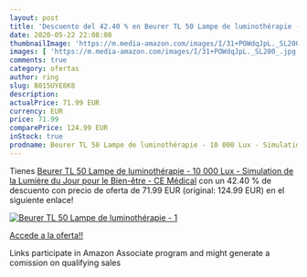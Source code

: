 ```yaml
---
layout: post
title: 'Descuento del 42.40 % en Beurer TL 50 Lampe de luminothérapie - 1'
date: 2020-05-22 22:08:08
thumbnailImage: 'https://m.media-amazon.com/images/I/31+POWdqJpL._SL200_.jpg'
images: [ 'https://m.media-amazon.com/images/I/31+POWdqJpL._SL200_.jpg' ]
comments: true
category: ofertas
author: ring
slug: B015UYE8K8
description:
actualPrice: 71.99 EUR
currency: EUR
price: 71.99
comparePrice: 124.99 EUR
inStock: true
prodname: Beurer TL 50 Lampe de luminothérapie - 10 000 Lux - Simulation de la Lumière du Jour pour le Bien-être - CE Médical
---
```


Tienes [Beurer TL 50 Lampe de luminothérapie - 10 000 Lux - Simulation de la Lumière du Jour pour le Bien-être - CE Médical](https://www.amazon.fr/dp/B015UYE8K8/?tag=tolees0d-21) con un 42.40 % de descuento con precio de oferta de 71.99 EUR (original: 124.99 EUR) en el siguiente enlace!

[![Beurer TL 50 Lampe de luminothérapie - 1](https://m.media-amazon.com/images/I/31+POWdqJpL._SL200_.jpg)](https://www.amazon.fr/dp/B015UYE8K8/?tag=tolees0d-21)

[Accede a la oferta!!](https://www.amazon.fr/dp/B015UYE8K8/?tag=tolees0d-21)

Links participate in Amazon Associate program and might generate a comission on qualifying sales


